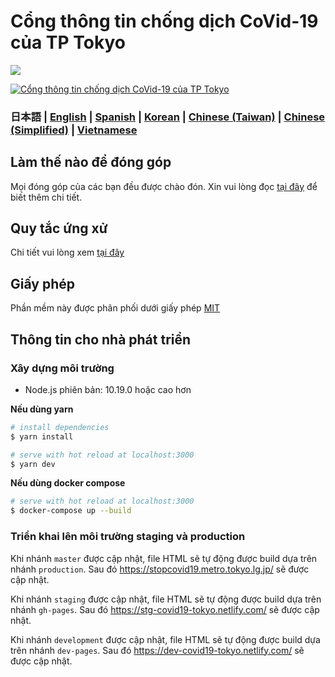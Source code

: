 # Cổng thông tin chống dịch CoVid-19 của TP Tokyo 

![](https://github.com/tokyo-metropolitan-gov/covid19/workflows/production%20deploy/badge.svg)

[![Cổng thông tin chống dịch CoVid-19 của TP Tokyo](https://stopcovid19.e-toda.jp/ogp.png)](https://stopcovid19.metro.tokyo.lg.jp/)

### 日本語 | [English](./README_EN.md) | [Spanish](./README_ES.md) | [Korean](./README_KO.md) | [Chinese (Taiwan)](./README_ZH_TW.md) | [Chinese (Simplified)](./README_ZH_CN.md) | [Vietnamese](./README_VI.md)

## Làm thế nào để đóng góp
Mọi đóng góp của các bạn đều được chào đón. 
Xin vui lòng đọc [tại đây](./.github/CONTRIBUTING_VI.md) để biết thêm chi tiết.


## Quy tắc ứng xử
Chi tiết vui lòng xem [tại đây](./.github/CODE_OF_CONDUCT_VI.md)

## Giấy phép
Phần mềm này được phân phối dưới giấy phép [MIT](./LICENSE.txt)

## Thông tin cho nhà phát triển

### Xây dựng môi trường

- Node.js phiên bản: 10.19.0 hoặc cao hơn

**Nếu dùng yarn**
``` bash
# install dependencies
$ yarn install

# serve with hot reload at localhost:3000
$ yarn dev
```

**Nếu dùng docker compose**
```bash
# serve with hot reload at localhost:3000
$ docker-compose up --build
```

### Triển khai lên môi trường staging và production 

Khi nhánh `master` được cập nhật, file HTML sẽ tự động được build dựa trên nhánh `production`. Sau đó https://stopcovid19.metro.tokyo.lg.jp/ sẽ được cập nhật.

Khi nhánh `staging` được cập nhật, file HTML sẽ tự động được build dựa trên nhánh `gh-pages`. Sau đó https://stg-covid19-tokyo.netlify.com/ sẽ được cập nhật.

Khi nhánh `development` được cập nhật, file HTML sẽ tự động được build dựa trên nhánh `dev-pages`. Sau đó https://dev-covid19-tokyo.netlify.com/ sẽ được cập nhật.
